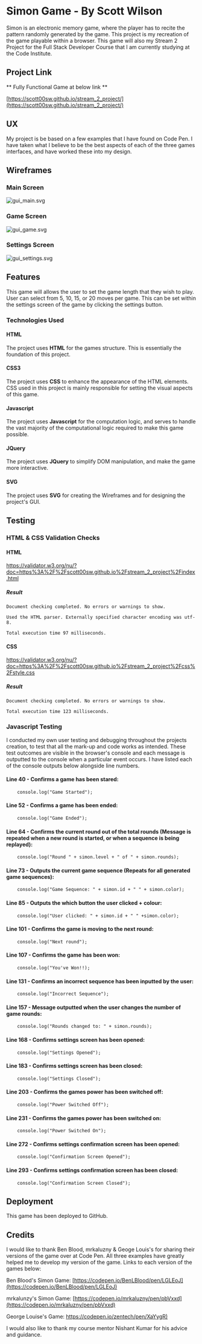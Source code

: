 # Simon Game - By Scott Wilson
Simon is an electronic memory game, where the player has to recite the pattern randomly generated by the game. This project is my recreation of the game playable within a browser. This game will also my Stream 2 Project for the Full Stack Developer Course that I am currently studying at the Code Institute.

## Project Link
** Fully Functional Game at below link **

[https://scott00sw.github.io/stream_2_project/](https://scott00sw.github.io/stream_2_project/)

## UX
My project is be based on a few examples that I have found on Code Pen. I have taken what I believe to be the best aspects of each of the three games interfaces, and have worked these into my design.

## Wireframes
### Main Screen
![gui_main.svg](misc/gui_main.svg)

### Game Screen
![gui_game.svg](misc/gui_game.svg)

### Settings Screen
![gui_settings.svg](misc/gui_settings.svg)

## Features
This game will allows the user to set the game length that they wish to play. User can select from 5, 10, 15, or 20 moves per game. This can be set within the settings screen of the game by clicking the settings button.

### Technologies Used
#### HTML
The project uses **HTML** for the games structure. This is essentially the foundation of this project.

#### CSS3
The project uses **CSS** to enhance the appearance of the HTML elements. CSS used in this project is mainly responsible for setting the visual aspects of this game.

#### Javascript
The project uses **Javascript** for the computation logic, and serves to handle the vast majority of the computational logic required to make this game possible.

#### JQuery
The project uses **JQuery** to simplify DOM manipulation, and make the game more interactive.

#### SVG
The project uses **SVG** for creating the Wireframes and for designing the project's GUI.

## Testing
### HTML & CSS Validation Checks
#### HTML
https://validator.w3.org/nu/?doc=https%3A%2F%2Fscott00sw.github.io%2Fstream_2_project%2Findex.html
##### Result
    Document checking completed. No errors or warnings to show.

    Used the HTML parser. Externally specified character encoding was utf-8.

    Total execution time 97 milliseconds.

#### CSS
https://validator.w3.org/nu/?doc=https%3A%2F%2Fscott00sw.github.io%2Fstream_2_project%2Fcss%2Fstyle.css
##### Result
    Document checking completed. No errors or warnings to show.

    Total execution time 123 milliseconds.



### Javascript Testing
I conducted my own user testing and debugging throughout the projects creation, to test that all the mark-up and code works as intended. These test outcomes are visible in the browser's console and each message is outputted to the console when a particular event occurs. I have listed each of the console outputs below alongside line numbers.

#### Line 40 - Confirms a game has been stared:
```
    console.log("Game Started");
```

#### Line 52 - Confirms a game has been ended:
```
    console.log("Game Ended");
```

#### Line 64 - Confirms the current round out of the total rounds (Message is repeated when a new round is started, or when a sequence is being replayed):
```
    console.log("Round " + simon.level + " of " + simon.rounds);
```

#### Line 73 - Outputs the current game sequence (Repeats for all generated game sequences):
```
    console.log("Game Sequence: " + simon.id + " " + simon.color);
```

#### Line 85 - Outputs the which button the user clicked + colour:
```
    console.log("User clicked: " + simon.id + " " +simon.color);
```

#### Line 101 - Confirms the game is moving to the next round:
```
    console.log("Next round");
```

#### Line 107 - Confirms the game has been won:
```
    console.log("You've Won!!);
```

#### Line 131 - Confirms an incorrect sequence has been inputted by the user:
```
    console.log("Incorrect Sequence");
```

#### Line 157 - Message outputted when the user changes the number of game rounds:
```
    console.log("Rounds changed to: " + simon.rounds);
```

#### Line 168 - Confirms settings screen has been opened:
```
    console.log("Settings Opened");
```

#### Line 183 - Confirms settings screen has been closed:
```
    console.log("Settings Closed");
```

#### Line 203 - Confirms the games power has been switched off:
```
    console.log("Power Switched Off");
```

#### Line 231 - Confirms the games power has been switched on:
```
    console.log("Power Switched On");
```

#### Line 272 - Confirms settings confirmation screen has been opened:
```
    console.log("Confirmation Screen Opened");
```

#### Line 293 - Confirms settings confirmation screen has been closed:
```
    console.log("Confirmation Screen Closed");
```

## Deployment
This game has been deployed to GitHub.

## Credits
I would like to thank Ben Blood, mrkaluzny & Geoge Louis's for sharing their versions of the game over at Code Pen. All three examples have greatly helped me to develop my version of the game. Links to each version of the games below:

Ben Blood's Simon Game: [https://codepen.io/BenLBlood/pen/LGLEoJ](https://codepen.io/BenLBlood/pen/LGLEoJ)

mrkalunzy's Simon Game: [https://codepen.io/mrkaluzny/pen/pbVxxd](https://codepen.io/mrkaluzny/pen/pbVxxd)

George Louise's Game: [https://codepen.io/zentech/pen/XaYygR)](https://codepen.io/zentech/pen/XaYygR)

I would also like to thank my course mentor Nishant Kumar for his advice and guidance.
